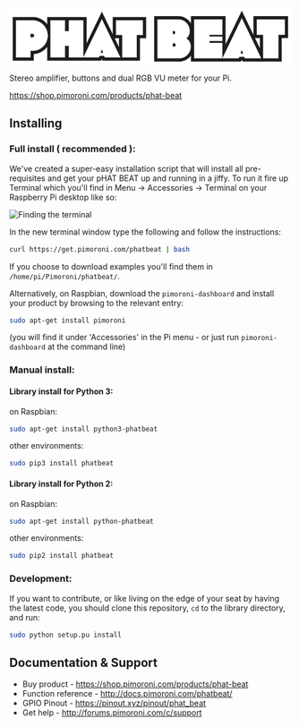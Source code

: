 ![pHAT BEAT](phat-beat-logo.png)

Stereo amplifier, buttons and dual RGB VU meter for your Pi.

https://shop.pimoroni.com/products/phat-beat

## Installing

### Full install ( recommended ):

We've created a super-easy installation script that will install all pre-requisites and get your pHAT BEAT
up and running in a jiffy. To run it fire up Terminal which you'll find in Menu -> Accessories -> Terminal
on your Raspberry Pi desktop like so:

![Finding the terminal](http://get.pimoroni.com/resources/github-repo-terminal.png)

In the new terminal window type the following and follow the instructions:

```bash
curl https://get.pimoroni.com/phatbeat | bash
```

If you choose to download examples you'll find them in `/home/pi/Pimoroni/phatbeat/`.

Alternatively, on Raspbian, download the `pimoroni-dashboard` and install your product by browsing to the relevant entry:

```bash
sudo apt-get install pimoroni
```
(you will find it under 'Accessories' in the Pi menu - or just run `pimoroni-dashboard` at the command line)

### Manual install:

#### Library install for Python 3:

on Raspbian:

```bash
sudo apt-get install python3-phatbeat
```
other environments: 

```bash
sudo pip3 install phatbeat
```

#### Library install for Python 2:

on Raspbian:

```bash
sudo apt-get install python-phatbeat
```
other environments: 

```bash
sudo pip2 install phatbeat
```

### Development:

If you want to contribute, or like living on the edge of your seat by having the latest code, you should clone this repository, `cd` to the library directory, and run:

```bash
sudo python setup.pu install
```

## Documentation & Support

* Buy product - https://shop.pimoroni.com/products/phat-beat
* Function reference - http://docs.pimoroni.com/phatbeat/
* GPIO Pinout - https://pinout.xyz/pinout/phat_beat
* Get help - http://forums.pimoroni.com/c/support
